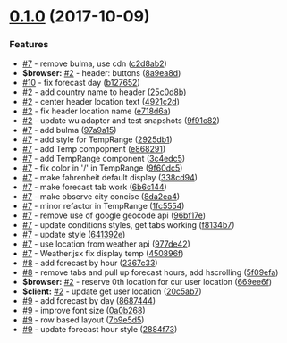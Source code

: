 <a name="0.1.0"></a>
# [0.1.0](https://github.com/chhschou/weathery/compare/8a9ea8d...v0.1.0) (2017-10-09)


### Features

* [#7](https://github.com/chhschou/weathery/issues/7) - remove bulma, use cdn ([c2d8ab2](https://github.com/chhschou/weathery/commit/c2d8ab2))
* **$browser:** [#2](https://github.com/chhschou/weathery/issues/2) - header: buttons ([8a9ea8d](https://github.com/chhschou/weathery/commit/8a9ea8d))
* [#10](https://github.com/chhschou/weathery/issues/10) - fix forecast day ([b127652](https://github.com/chhschou/weathery/commit/b127652))
* [#2](https://github.com/chhschou/weathery/issues/2) - add country name to header ([25c0d8b](https://github.com/chhschou/weathery/commit/25c0d8b))
* [#2](https://github.com/chhschou/weathery/issues/2) - center header location text ([4921c2d](https://github.com/chhschou/weathery/commit/4921c2d))
* [#2](https://github.com/chhschou/weathery/issues/2) - fix header location name ([e718d6a](https://github.com/chhschou/weathery/commit/e718d6a))
* [#2](https://github.com/chhschou/weathery/issues/2) - update wu adapter and test snapshots ([9f91c82](https://github.com/chhschou/weathery/commit/9f91c82))
* [#7](https://github.com/chhschou/weathery/issues/7) - add bulma ([97a9a15](https://github.com/chhschou/weathery/commit/97a9a15))
* [#7](https://github.com/chhschou/weathery/issues/7) - add style for TempRange ([2925db1](https://github.com/chhschou/weathery/commit/2925db1))
* [#7](https://github.com/chhschou/weathery/issues/7) - add Temp compopnent ([e868291](https://github.com/chhschou/weathery/commit/e868291))
* [#7](https://github.com/chhschou/weathery/issues/7) - add TempRange component ([3c4edc5](https://github.com/chhschou/weathery/commit/3c4edc5))
* [#7](https://github.com/chhschou/weathery/issues/7) - fix color in '/' in TempRange ([9f60dc5](https://github.com/chhschou/weathery/commit/9f60dc5))
* [#7](https://github.com/chhschou/weathery/issues/7) - make fahrenheit default display ([338cd94](https://github.com/chhschou/weathery/commit/338cd94))
* [#7](https://github.com/chhschou/weathery/issues/7) - make forecast tab work ([6b6c144](https://github.com/chhschou/weathery/commit/6b6c144))
* [#7](https://github.com/chhschou/weathery/issues/7) - make observe city concise ([8da2ea4](https://github.com/chhschou/weathery/commit/8da2ea4))
* [#7](https://github.com/chhschou/weathery/issues/7) - minor refactor in TempRange ([1fc5554](https://github.com/chhschou/weathery/commit/1fc5554))
* [#7](https://github.com/chhschou/weathery/issues/7) - remove use of google geocode api ([96bf17e](https://github.com/chhschou/weathery/commit/96bf17e))
* [#7](https://github.com/chhschou/weathery/issues/7) - update conditions styles, get tabs working ([f8134b7](https://github.com/chhschou/weathery/commit/f8134b7))
* [#7](https://github.com/chhschou/weathery/issues/7) - update style ([641392e](https://github.com/chhschou/weathery/commit/641392e))
* [#7](https://github.com/chhschou/weathery/issues/7) - use location from weather api ([977de42](https://github.com/chhschou/weathery/commit/977de42))
* [#7](https://github.com/chhschou/weathery/issues/7) - Weather.jsx fix display temp ([450896f](https://github.com/chhschou/weathery/commit/450896f))
* [#8](https://github.com/chhschou/weathery/issues/8) - add forecast by hour ([2367c33](https://github.com/chhschou/weathery/commit/2367c33))
* [#8](https://github.com/chhschou/weathery/issues/8) - remove tabs and pull up forecast hours, add hscrolling ([5f09efa](https://github.com/chhschou/weathery/commit/5f09efa))
* **$browser:** [#2](https://github.com/chhschou/weathery/issues/2) - reserve 0th location for cur user location ([669ee6f](https://github.com/chhschou/weathery/commit/669ee6f))
* **$client:** [#2](https://github.com/chhschou/weathery/issues/2) - update get user location ([20c5ab7](https://github.com/chhschou/weathery/commit/20c5ab7))
* [#9](https://github.com/chhschou/weathery/issues/9) - add forecast by day ([8687444](https://github.com/chhschou/weathery/commit/8687444))
* [#9](https://github.com/chhschou/weathery/issues/9) - improve font size ([0a0b268](https://github.com/chhschou/weathery/commit/0a0b268))
* [#9](https://github.com/chhschou/weathery/issues/9) - row based layout ([7b9e5d5](https://github.com/chhschou/weathery/commit/7b9e5d5))
* [#9](https://github.com/chhschou/weathery/issues/9) - update forecast hour style ([2884f73](https://github.com/chhschou/weathery/commit/2884f73))



